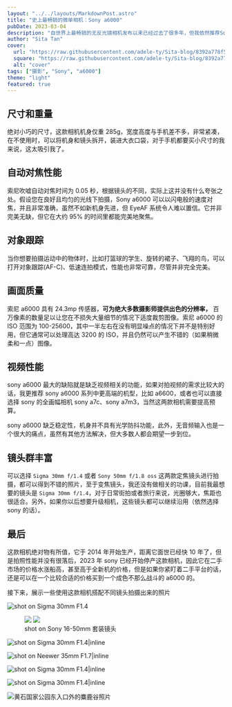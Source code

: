 ```yaml
---
layout: "../../layouts/MarkdownPost.astro"
title: "史上最畅销的微单相机：Sony a6000"
pubDate: 2023-03-04
description: "自世界上最畅销的无反光镜相机发布以来已经过去了很多年，但我依然推荐Sony a6000"
author: "Sita Tan"
cover:
  url: "https://raw.githubusercontent.com/adele-ty/Sita-blog/8392a778f5436d7d647973d6cab1cb1fd8c60f26/public/Sony-a6000/IMG_1044.JPG"
  square: "https://raw.githubusercontent.com/adele-ty/Sita-blog/8392a778f5436d7d647973d6cab1cb1fd8c60f26/public/Sony-a6000/IMG_1044.JPG"
  alt: "cover"
tags: ["摄影", "Sony", "a6000"]
theme: "light"
featured: true
---
```


## 尺寸和重量

绝对小巧的尺寸，这款相机机身仅重 285g，宽度高度与手机差不多，非常紧凑，在不使用时，可以将机身和镜头拆开，装进大衣口袋，对于手机都要买小尺寸的我来说，这太吸引我了。

## 自动对焦性能

索尼吹嘘自动对焦时间为 0.05 秒，根据镜头的不同，实际上这并没有什么夸张之处。假设您在良好且均匀的光线下拍摄，Sony a6000 可以以闪电般的速度对焦，并且非常准确，虽然不如新机身先进，但 EyeAF 系统令人难以置信。它并非完美无缺，但它在大约 95% 的时间里都能完美地聚焦。

## 对象跟踪

当你想要拍摄运动中的物体时，比如打篮球的学生、旋转的裙子、飞翔的鸟，可以打开对象跟踪(AF-C)、低速连拍模式，性能也非常可靠，尽管并非完全完美。

## 画面质量

索尼 a6000 具有 24.3mp 传感器，**可为绝大多数摄影师提供出色的分辨率，** 百万像素的数量足以让您在不损失大量细节的情况下适度裁剪图像。索尼 a6000 的 ISO 范围为 100-25600，其中一半左右在没有明显噪点的情况下并不是特别好用，但它通常可以处理高达 3200 的 ISO，并且仍然可以产生不错的（如果稍微柔和一点）图像。

## 视频性能

sony a6000 最大的缺陷就是缺乏视频相关的功能，如果对拍视频的需求比较大的话，我更推荐 sony a6000 系列中更高端的机型，比如 a6600，或者也可以直接选择 sony 的全画幅相机 sony a7c、sony a7m3，当然这两款相机需要提高预算。

sony a6000 缺乏稳定性，机身并不具有光学防抖功能，此外，无音频输入也是一个很大的痛点，虽然有其他方法解决，但大多数人都会期望一步到位。

## 镜头群丰富

可以选择 `Sigma 30mm f/1.4` 或者 `Sony 50mm f/1.8 oss` 这两款定焦镜头进行拍摄，都可以得到不错的照片，至于变焦镜头，我还没有做相关的功课，目前我最想要的镜头是 `Sigma 30mm f/1.4`，对于日常街拍或者旅行来说，光圈够大，焦距也很适合。另外，如果你以后想要升级相机，这些镜头都可以继续沿用（依然选择 sony 的话）。

## 最后

这款相机绝对物有所值，它于 2014 年开始生产，距离它面世已经快 10 年了，但是拍照性能并没有很落后，2023 年 sony 已经开始停产这款相机，因此它在二手市场的价格水涨船高，甚至高于全新机的价格，但是如果你紧盯着二手平台的话，还是可以在一个比较合适的价格买到一个成色不那么战斗的 a6000 的。

接下来，展示一些使用这款相机搭配不同镜头拍摄出来的照片

![shot on Sigma 30mm F1.4](https://github.com/adele-ty/Sita-blog/blob/main/public/Sony-a6000/sony-a6000-review-artmuseum-1536x864.jpg?raw=true)

<figure class="image image-fullbleed body-copy-wide nr-scroll-animation nr-scroll-animation--on image-small column">
  <img class="component-content image-sharesheet column-item" src="https://github.com/adele-ty/Sita-blog/blob/main/public/Sony-a6000/sony-a6000-review-autumn-1-1024x1536.jpg?raw=true" />
  <img class="component-content image-sharesheet column-item" src="https://github.com/adele-ty/Sita-blog/blob/main/public/Sony-a6000/sony-a6000-review-autumn-2-1024x1536.jpg?raw=true" />
  <div class="image-description image-caption">shot on Sony 16-50mm 套装镜头</div>
</figure>

![shot on Sigma 30mm F1.4|inline](https://raw.githubusercontent.com/adele-ty/Sita-blog/main/public/Sony-a6000/sony-a6000-review-sample-15.webp)

![shot on Neewer 35mm F1.7|inline](https://raw.githubusercontent.com/adele-ty/Sita-blog/main/public/Sony-a6000/sony-a6000-review-sample-20.webp)

![shot on Sigma 30mm F1.4|inline](https://raw.githubusercontent.com/adele-ty/Sita-blog/main/public/Sony-a6000/sony-a6000-review-sample-22.webp)

![shot on Sigma 30mm F1.4|inline](https://raw.githubusercontent.com/adele-ty/Sita-blog/main/public/Sony-a6000/sony-a6000-review-sample-23.webp)

![黄石国家公园东入口外的麋鹿谷照片](https://raw.githubusercontent.com/adele-ty/Sita-blog/main/public/Sony-a6000/sony-a6000-review-sample-26.webp)
